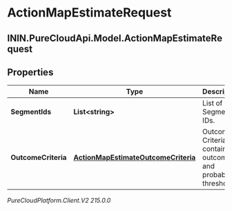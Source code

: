 # ActionMapEstimateRequest

## ININ.PureCloudApi.Model.ActionMapEstimateRequest

## Properties

|Name | Type | Description | Notes|
|------------ | ------------- | ------------- | -------------|
| **SegmentIds** | **List&lt;string&gt;** | List of Segment IDs. | [optional] |
| **OutcomeCriteria** | [**ActionMapEstimateOutcomeCriteria**](ActionMapEstimateOutcomeCriteria) | Outcome Criteria containing outcomeId and probability thresholds. | [optional] |



_PureCloudPlatform.Client.V2 215.0.0_
